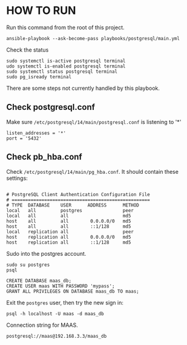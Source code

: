 # HOW TO RUN

Run this command from the root of this project.

```shell
ansible-playbook --ask-become-pass playbooks/postgresql/main.yml
```

Check the status

```shell
sudo systemctl is-active postgresql terminal
udo systemctl is-enabled postgresql terminal
sudo systemctl status postgresql terminal
sudo pg_isready terminal
```

There are some steps not currently handled by this playbook. 

## Check postgresql.conf

Make sure `/etc/postgresql/14/main/postgresql.conf` is listening to '*'

```shell
listen_addresses = '*'
port = '5432'
```

## Check pb_hba.conf

Check `/etc/postgresql/14/main/pg_hba.conf`. It should contain these settings:

```text

# PostgreSQL Client Authentication Configuration File
# ===================================================
# TYPE  DATABASE    USER      ADDRESS      METHOD
local   all         postgres               peer
local   all         all                    md5
host    all         all        0.0.0.0/0   md5
host    all         all        ::1/128     md5
local   replication all                    peer
host    replication all        0.0.0.0/0   md5
host    replication all        ::1/128     md5
```

Sudo into the postgres account.

```shell
sudo su postgres
psql

CREATE DATABASE maas_db;
CREATE USER maas WITH PASSWORD 'mypass';
GRANT ALL PRIVILEGES ON DATABASE maas_db TO maas;
```
Exit the `postgres` user, then try the new sign in:

```shell
psql -h localhost -U maas -d maas_db
```
Connection string for MAAS.

```test
postgresql://maas@192.168.3.3/maas_db
```




